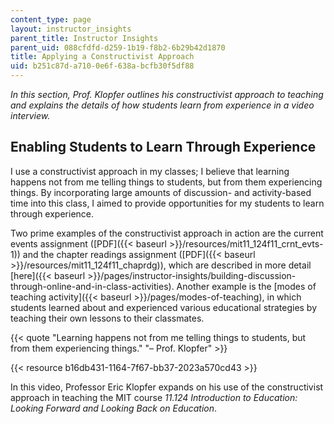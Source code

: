```yaml
---
content_type: page
layout: instructor_insights
parent_title: Instructor Insights
parent_uid: 088cfdfd-d259-1b19-f8b2-6b29b42d1870
title: Applying a Constructivist Approach
uid: b251c87d-a710-0e6f-638a-bcfb30f5df88
---
```


_In this section, Prof. Klopfer outlines his constructivist approach to teaching and explains the details of how students learn from experience in a video interview._

Enabling Students to Learn Through Experience
---------------------------------------------

I use a constructivist approach in my classes; I believe that learning happens not from me telling things to students, but from them experiencing things. By incorporating large amounts of discussion- and activity-based time into this class, I aimed to provide opportunities for my students to learn through experience.

Two prime examples of the constructivist approach in action are the current events assignment ([PDF]({{< baseurl >}}/resources/mit11_124f11_crnt_evts-1)) and the chapter readings assignment ([PDF]({{< baseurl >}}/resources/mit11_124f11_chaprdg)), which are described in more detail [here]({{< baseurl >}}/pages/instructor-insights/building-discussion-through-online-and-in-class-activities). Another example is the [modes of teaching activity]({{< baseurl >}}/pages/modes-of-teaching), in which students learned about and experienced various educational strategies by teaching their own lessons to their classmates.

{{< quote "Learning happens not from me telling things to students, but from them experiencing things." "– Prof. Klopfer" >}}

{{< resource b16db431-1164-7f67-bb37-2023a570cd43 >}}

In this video, Professor Eric Klopfer expands on his use of the constructivist approach in teaching the MIT course _11.124 Introduction to Education: Looking Forward and Looking Back on Education_.